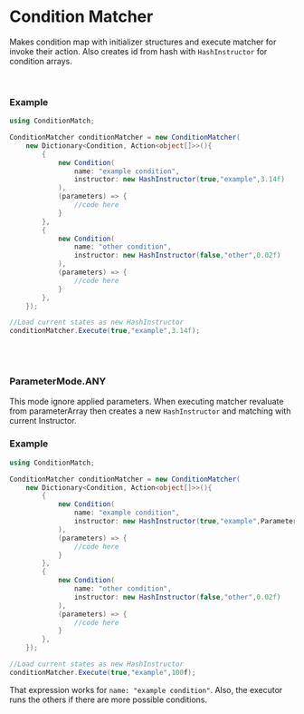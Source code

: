 # Condition Matcher

Makes condition map with initializer structures and execute matcher for invoke their action. Also creates id from hash with `HashInstructor` for condition arrays.

<br>

### Example
```csharp
using ConditionMatch;

ConditionMatcher conditionMatcher = new ConditionMatcher(
    new Dictionary<Condition, Action<object[]>>(){
        {
            new Condition(
                name: "example condition",
                instructor: new HashInstructor(true,"example",3.14f)
            ),
            (parameters) => {
                //code here
            }
        },
        {
            new Condition(
                name: "other condition",
                instructor: new HashInstructor(false,"other",0.02f)
            ),
            (parameters) => {
                //code here
            }
        },
    });

//Load current states as new HashInstructor
conditionMatcher.Execute(true,"example",3.14f);

```

<br>
<br>

### ParameterMode.ANY


This mode ignore applied parameters. When executing matcher revaluate from parameterArray then creates a new `HashInstructor` and matching with current Instructor.

### Example

```csharp
using ConditionMatch;

ConditionMatcher conditionMatcher = new ConditionMatcher(
    new Dictionary<Condition, Action<object[]>>(){
        {
            new Condition(
                name: "example condition",
                instructor: new HashInstructor(true,"example",ParameterMode.ANY)
            ),
            (parameters) => {
                //code here
            }
        },
        {
            new Condition(
                name: "other condition",
                instructor: new HashInstructor(false,"other",0.02f)
            ),
            (parameters) => {
                //code here
            }
        },
    });

//Load current states as new HashInstructor
conditionMatcher.Execute(true,"example",100f);

```

That expression works for `name: "example condition"`. Also, the executor runs the others if there are more possible conditions.